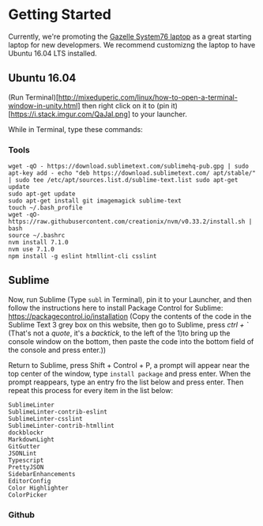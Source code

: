 # Getting Started

Currently, we're promoting the [Gazelle System76 laptop](https://system76.com/laptops/gazelle) as a great starting laptop for new  developmers.  We recommend customizng the laptop to have Ubuntu 16.04 LTS installed.

## Ubuntu 16.04

(Run Terminal)[http://mixeduperic.com/linux/how-to-open-a-terminal-window-in-unity.html] then right click on it to (pin it)[https://i.stack.imgur.com/QaJaI.png] to your launcher.

While in Terminal, type these commands:

### Tools

```
wget -qO - https://download.sublimetext.com/sublimehq-pub.gpg | sudo apt-key add - echo "deb https://download.sublimetext.com/ apt/stable/" | sudo tee /etc/apt/sources.list.d/sublime-text.list sudo apt-get update
sudo apt-get update
sudo apt-get install git imagemagick sublime-text
touch ~/.bash_profile
wget -qO- https://raw.githubusercontent.com/creationix/nvm/v0.33.2/install.sh | bash
source ~/.bashrc
nvm install 7.1.0
nvm use 7.1.0
npm install -g eslint htmllint-cli csslint
```

## Sublime

Now, run Sublime (Type `subl` in Terminal), pin it to your Launcher, and then follow the instructions here to install Package Control for Sublime: https://packagecontrol.io/installation (Copy the contents of the code in the Sublime Text 3 grey box on this website, then go to Sublime, press *ctrl + `* (That's not a _quote_, it's a _backtick_, to the left of the 1)to bring up the console window on the bottom, then paste the code into the bottom field of the console and press enter.))

Return to Sublime, press Shift + Control + P, a prompt will appear near the top center of the window, type `install package` and press enter.  When the prompt reappears, type an entry fro the list below and press enter.  Then repeat this process for every item in the list below:

```
SublimeLinter
SublimeLinter-contrib-eslint
SublimeLinter-csslint
SublimeLinter-contrib-htmllint
dockblockr
MarkdownLight
GitGutter
JSONLint
Typescript
PrettyJSON
SidebarEnhancements
EditorConfig
Color Highlighter
ColorPicker
```

### Github

